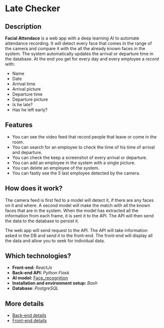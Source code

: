# Late Checker

## Description

**Facial Attendace** is a web app with a deep learning AI to automate attendance recording.
It will detect every face that comes in the range of the camera and compare it with the all the already known faces
in the system. The system automatically updates the arrival or departure time in the database.
At the end you get for every day and every employee a *record* with:
* Name
* Date
* Arrival time
* Arrival picture
* Departure time
* Departure picture
* Is he late?
* Has he left early?

## Features

* You can see the video feed that record people that leave or come in the room.
* You can search for an employee to check the time of his time of arrival and departure.
* You can check the keep a screenshot of every arrival or departure.
* You can add an employee in the system with a single picture.
* You can delete an employee of the system.
* You can fastly see the 5 last employee detected by the camera.


## How does it work?

The camera feed is first fed to a model will detect it, if there are any faces on it and where.
A second model will make the match with all the known faces that are in the system.
When the model has extracted all the information from each frame, it is sent it to the API.
The API will then send the data to the database to persist it.

The web app will send request to the API. The API will take information asked in the DB and send it to the front-end.
The front-end will display all the data and allow you to seek for individual data.


## Which technologies?

* **Front-end:** *ReactJs*
* **Back-end API:** *Python Flask*
* **AI model:** [Face_recognition](https://github.com/ageitgey/face_recognition)
* **Installation and environment setup:** *Bash*
* **Database**: *PostgreSQL*


## More details
* [Back-end details](API/README.md)
* [Front-end details](frontend/face-attendance/README.md)

